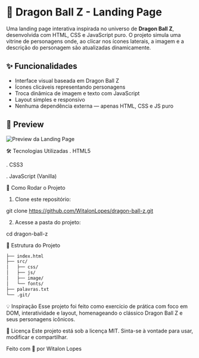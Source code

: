 # 🐉 Dragon Ball Z - Landing Page

Uma landing page interativa inspirada no universo de **Dragon Ball Z**, desenvolvida com HTML, CSS e JavaScript puro. O projeto simula uma vitrine de personagens onde, ao clicar nos ícones laterais, a imagem e a descrição do personagem são atualizadas dinamicamente.

## ✨ Funcionalidades

- Interface visual baseada em Dragon Ball Z
- Ícones clicáveis representando personagens
- Troca dinâmica de imagem e texto com JavaScript
- Layout simples e responsivo
- Nenhuma dependência externa — apenas HTML, CSS e JS puro

## 📸 Preview

![Preview da Landing Page](./src/demo.gif)

🛠️ Tecnologias Utilizadas
. HTML5

. CSS3

. JavaScript (Vanilla)

🚀 Como Rodar o Projeto
1. Clone este repositório:

git clone https://github.com/WitalonLopes/dragon-ball-z.git

2. Acesse a pasta do projeto:

cd dragon-ball-z

📁 Estrutura do Projeto

```markdown
├── index.html
├── src/
│   ├── css/
│   ├── js/
│   ├── image/
│   └── fonts/
├── palavras.txt
└── .git/
```


💡 Inspiração
Esse projeto foi feito como exercício de prática com foco em DOM, interatividade e layout, homenageando o clássico Dragon Ball Z e seus personagens icônicos.

📄 Licença
Este projeto está sob a licença MIT. Sinta-se à vontade para usar, modificar e compartilhar.

Feito com 💛 por Witalon Lopes